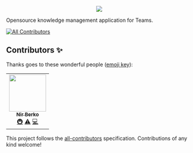 <p align="center">
<a href="https://i.imgur.com/3UKhH0w.jpg"><img src="https://i.imgur.com/3UKhH0w.jpg"/></a>
</p>

Opensource knowledge management application for Teams.

<!-- ALL-CONTRIBUTORS-BADGE:START - Do not remove or modify this section -->
[![All Contributors](https://img.shields.io/badge/all_contributors-1-orange.svg?style=flat-square)](#contributors-)
<!-- ALL-CONTRIBUTORS-BADGE:END -->

## Contributors ✨

Thanks goes to these wonderful people ([emoji key](https://allcontributors.org/docs/en/emoji-key)):

<!-- ALL-CONTRIBUTORS-LIST:START - Do not remove or modify this section -->
<!-- prettier-ignore-start -->
<!-- markdownlint-disable -->
<table>
  <tr>
    <td align="center"><a href="https://github.com/nirberko"><img src="https://avatars3.githubusercontent.com/u/2345040?v=4?s=100" width="100px;" alt=""/><br /><sub><b>Nir Berko</b></sub></a><br /><a href="#infra-nirberko" title="Infrastructure (Hosting, Build-Tools, etc)">🚇</a> <a href="https://github.com/veaos/veaos/commits?author=nirberko" title="Tests">⚠️</a> <a href="https://github.com/veaos/veaos/commits?author=nirberko" title="Code">💻</a></td>
  </tr>
</table>

<!-- markdownlint-restore -->
<!-- prettier-ignore-end -->

<!-- ALL-CONTRIBUTORS-LIST:END -->

This project follows the [all-contributors](https://github.com/all-contributors/all-contributors) specification. Contributions of any kind welcome!
